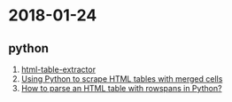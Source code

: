 # 2018-01-24
## python
1. [html-table-extractor](https://github.com/yuanxu-li/html-table-extractor)
2. [Using Python to scrape HTML tables with merged cells](https://johnricco.github.io/2017/04/04/python-html/)  
3. [How to parse an HTML table with rowspans in Python?
](https://stackoverflow.com/questions/39278376/how-to-parse-an-html-table-with-rowspans-in-python)  

